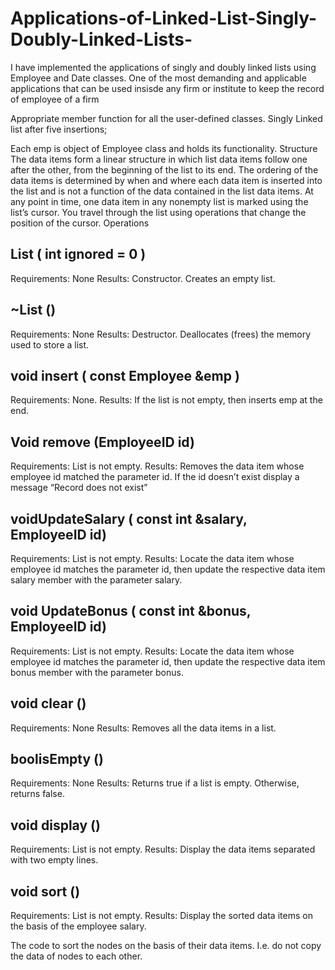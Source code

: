 # Applications-of-Linked-List-Singly-Doubly-Linked-Lists-
I have implemented the applications of singly and doubly linked lists using Employee and Date classes. One of the most demanding and applicable applications that can be used insisde any firm or institute to keep the record of employee of a firm

Appropriate member function for all the user-defined classes.
Singly Linked list after five insertions;

Each emp is object of Employee class and holds its functionality.
Structure
The data items form a linear structure in which list data items follow one after the other, from the
beginning of the list to its end. The ordering of the data items is determined by when and where
each data item is inserted into the list and is not a function of the data contained in the list data
items. At any point in time, one data item in any nonempty list is marked using the list’s cursor.
You travel through the list using operations that change the position of the cursor.
Operations

##  List ( int ignored = 0 )
Requirements:
None
Results:
Constructor.
Creates an empty list.

## ~List ()
Requirements:
None
Results:
Destructor.
Deallocates (frees) the memory used to store a list.

## void insert ( const Employee &emp )
Requirements:
None.
Results:
If the list is not empty, then inserts emp at the end.

## Void remove (EmployeeID id)
Requirements:
List is not empty.
Results:
Removes the data item whose employee id matched the parameter id. If the id doesn’t exist display
a message “Record does not exist”

## voidUpdateSalary ( const int &salary, EmployeeID id)
Requirements:
List is not empty.
Results:
Locate the data item whose employee id matches the parameter id, then update the respective data
item salary member with the parameter salary.

## void UpdateBonus ( const int &bonus, EmployeeID id)
Requirements:
List is not empty.
Results:
Locate the data item whose employee id matches the parameter id, then update the respective data
item bonus member with the parameter bonus.

## void clear ()
Requirements:
None
Results:
Removes all the data items in a list.

## boolisEmpty ()
Requirements:
None
Results:
Returns true if a list is empty. Otherwise, returns false.

## void display ()
Requirements:
List is not empty.
Results:
Display the data items separated with two empty lines.

## void sort ()
Requirements:
List is not empty.
Results:
Display the sorted data items on the basis of the employee salary.

The code to sort the nodes on the basis of their data items. I.e. do not copy the data of
nodes to each other.
